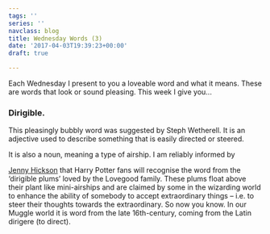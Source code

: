 ```yaml
---
tags: ''
series: ''
navclass: blog
title: Wednesday Words (3)
date: '2017-04-03T19:39:23+00:00'
draft: true

---
```



Each Wednesday I present to you a loveable word and what it means. These are words that look or sound pleasing. This week I give you...

### **Dirigible.**

This pleasingly bubbly word was suggested by Steph Wetherell. It is an adjective used to describe something that is easily directed or steered. <!--more-->

 It is also a noun, meaning a type of airship. I am reliably informed by

<a href="http://the-urban-cottage.blogspot.co.uk/">Jenny Hickson</a> that Harry Potter fans will recognise the word from the ‘dirigible plums’ loved by the Lovegood family. These plums float above their plant like mini-airships and are claimed by some in the wizarding world to enhance the ability of somebody to accept extraordinary things – i.e. to steer their thoughts towards the extraordinary. So now you know. In our Muggle world it is word from the late 16th-century, coming from the Latin dirigere (to direct).